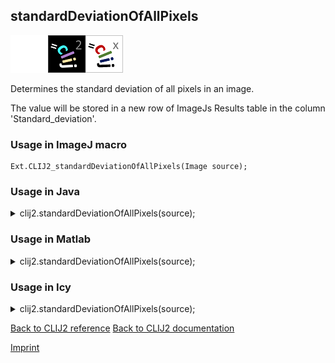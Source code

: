 ## standardDeviationOfAllPixels
<img src="images/mini_empty_logo.png"/><img src="images/mini_clij2_logo.png"/><img src="images/mini_clijx_logo.png"/>

Determines the standard deviation of all pixels in an image. 

The value will be stored in a new row of ImageJs
Results table in the column 'Standard_deviation'.

### Usage in ImageJ macro
```
Ext.CLIJ2_standardDeviationOfAllPixels(Image source);
```


### Usage in Java


<details>

<summary>
clij2.standardDeviationOfAllPixels(source);
</summary>
<pre class="highlight">// init CLIJ and GPU
import net.haesleinhuepf.clij2.CLIJ2;
import net.haesleinhuepf.clij.clearcl.ClearCLBuffer;
CLIJ2 clij2 = CLIJ2.getInstance();

// get input parameters
ClearCLBuffer source = clij2.push(sourceImagePlus);
</pre>

<pre class="highlight">
// Execute operation on GPU
double resultStandardDeviationOfAllPixels = clij2.standardDeviationOfAllPixels(source);
</pre>

<pre class="highlight">
//show result
System.out.println(resultStandardDeviationOfAllPixels);

// cleanup memory on GPU
clij2.release(source);
</pre>

</details>



### Usage in Matlab


<details>

<summary>
clij2.standardDeviationOfAllPixels(source);
</summary>
<pre class="highlight">% init CLIJ and GPU
clij2 = init_clatlab();

% get input parameters
source = clij2.pushMat(source_matrix);
</pre>

<pre class="highlight">
% Execute operation on GPU
double resultStandardDeviationOfAllPixels = clij2.standardDeviationOfAllPixels(source);
</pre>

<pre class="highlight">
% show result
System.out.println(resultStandardDeviationOfAllPixels);

% cleanup memory on GPU
clij2.release(source);
</pre>

</details>



### Usage in Icy


<details>

<summary>
clij2.standardDeviationOfAllPixels(source);
</summary>
<pre class="highlight">// init CLIJ and GPU
importClass(net.haesleinhuepf.clicy.CLICY);
importClass(Packages.icy.main.Icy);

clij2 = CLICY.getInstance();

// get input parameters
source_sequence = getSequence();source = clij2.pushSequence(source_sequence);
</pre>

<pre class="highlight">
// Execute operation on GPU
double resultStandardDeviationOfAllPixels = clij2.standardDeviationOfAllPixels(source);
</pre>

<pre class="highlight">
// show result
System.out.println(resultStandardDeviationOfAllPixels);

// cleanup memory on GPU
clij2.release(source);
</pre>

</details>



[Back to CLIJ2 reference](https://clij.github.io/clij2-docs/reference)
[Back to CLIJ2 documentation](https://clij.github.io/clij2-docs)

[Imprint](https://clij.github.io/imprint)
